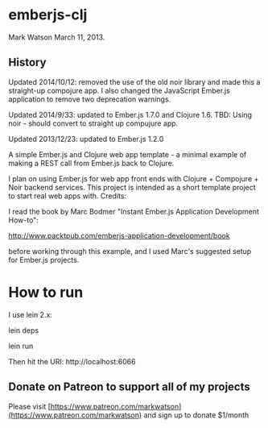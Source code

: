 # emberjs-clj

Mark Watson March 11, 2013.

## History

Updated 2014/10/12: removed the use of the old noir library and made this a straight-up compojure app. I also changed the JavaScript Ember.js application to remove two deprecation warnings.

Updated 2014/9/33: updated to Ember.js 1.7.0 and Clojure 1.6. TBD: Using noir - should convert to straight up compujure app.

Updated 2013/12/23: updated to Ember.js 1.2.0

A simple Ember.js and Clojure web app template - a minimal example of making a REST call from Ember.js back to Clojure.

I plan on using Ember.js for web app front ends with Clojure + Compojure + Noir backend services. This project is intended as a short template project to start real web apps with.
Credits:

I read the book by Marc Bodmer "Instant Ember.js Application Development How-to":

http://www.packtpub.com/emberjs-application-development/book

before working through this example, and I used Marc's suggested setup for Ember.js projects.

# How to run

I use lein 2.x:

lein deps

lein run

Then hit the URI:  http://localhost:6066

## Donate on Patreon to support all of my projects

Please visit [https://www.patreon.com/markwatson](https://www.patreon.com/markwatson) and sign up to donate $1/month
